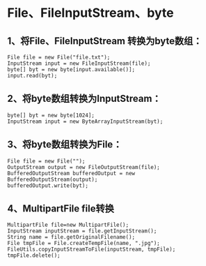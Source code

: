 # File、FileInputStream、byte
## 1、将File、FileInputStream 转换为byte数组：

```
File file = new File("file.txt");
InputStream input = new FileInputStream(file);
byte[] byt = new byte[input.available()];
input.read(byt);
```
## 2、将byte数组转换为InputStream：

```
byte[] byt = new byte[1024];
InputStream input = new ByteArrayInputStream(byt);
```
## 3、将byte数组转换为File：

```
File file = new File("");
OutputStream output = new FileOutputStream(file);
BufferedOutputStream bufferedOutput = new BufferedOutputStream(output);
bufferedOutput.write(byt);
```
## 4、MultipartFile file转换

```
MultipartFile file=new MultipartFile();
InputStream inputStream = file.getInputStream();
String name = file.getOriginalFilename();
File tmpFile = File.createTempFile(name, ".jpg");
FileUtils.copyInputStreamToFile(inputStream, tmpFile);
tmpFile.delete();
```
